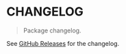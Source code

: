 # CHANGELOG

> Package changelog.

See [GitHub Releases](https://github.com/stdlib-js/math-iter-sequences-negative-integers/releases) for the changelog.